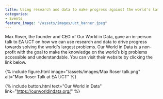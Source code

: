 ```yaml
---
title: Using research and data to make progress against the world's largest problems.
categories:
- Events
feature_image: "/assets/images/uct_banner.jpeg"
---
```


Max Roser, the founder and CEO of Our World in Data, gave an in-person talk to EA UCT on how we can use research and data to drive progress 
towards solving the world's largest problems. 
Our World in Data is a non-profit with the goal to make the knowledge on the world’s big problems accessible and understandable. 
You can visit their website by clicking the link below.

{% include figure.html image="/assets/images/Max Roser talk.png" alt="Max Roser Talk at EA UCT" %}

{% include button.html text="Our World in Data" link="https://ourworldindata.org/" %}
